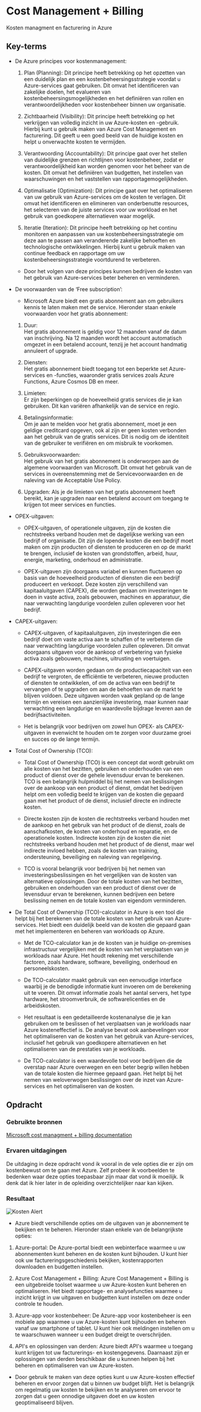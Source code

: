 # Cost Management + Billing
Kosten managment en facturering in Azure

## Key-terms
- De Azure principes voor kostenmanagement:  

  1. Plan (Planning): Dit principe heeft betrekking op het opzetten van een duidelijk plan en een kostenbeheersingsstrategie voordat u Azure-services gaat gebruiken. Dit omvat het identificeren van zakelijke doelen, het evalueren van kostenbeheersingsmogelijkheden en het definiëren van rollen en verantwoordelijkheden voor kostenbeheer binnen uw organisatie.

  2. Zichtbaarheid (Visibility): Dit principe heeft betrekking op het verkrijgen van volledig inzicht in uw Azure-kosten en -gebruik. Hierbij kunt u gebruik maken van Azure Cost Management en facturering. Dit geeft u een goed beeld van de huidige kosten en helpt u onverwachte kosten te vermijden.

  3. Verantwoording (Accountability): Dit principe gaat over het stellen van duidelijke grenzen en richtlijnen voor kostenbeheer, zodat er verantwoordelijkheid kan worden genomen voor het beheer van de kosten. Dit omvat het definiëren van budgetten, het instellen van waarschuwingen en het vaststellen van rapportagemogelijkheden.

  4. Optimalisatie (Optimization): Dit principe gaat over het optimaliseren van uw gebruik van Azure-services om de kosten te verlagen. Dit omvat het identificeren en elimineren van onderbenutte resources, het selecteren van de juiste services voor uw workload en het gebruik van goedkopere alternatieven waar mogelijk.

  5. Iteratie (Iteration): Dit principe heeft betrekking op het continu monitoren en aanpassen van uw kostenbeheersingsstrategie om deze aan te passen aan veranderende zakelijke behoeften en technologische ontwikkelingen. Hierbij kunt u gebruik maken van continue feedback en rapportage om uw kostenbeheersingsstrategie voortdurend te verbeteren.

  + Door het volgen van deze principes kunnen bedrijven de kosten van het gebruik van Azure-services beter beheren en verminderen.

- De voorwaarden van de ‘Free subscription’:

  +  Microsoft Azure biedt een gratis abonnement aan om gebruikers kennis te laten maken met de service. 
  Hieronder staan enkele voorwaarden voor het gratis abonnement:

  1. Duur:  
  Het gratis abonnement is geldig voor 12 maanden vanaf de datum van inschrijving. Na 12 maanden wordt het account automatisch omgezet in een betalend account, tenzij je het account handmatig annuleert of upgrade.

  2. Diensten:  
  Het gratis abonnement biedt toegang tot een beperkte set Azure-services en -functies, waaronder gratis services zoals Azure Functions, Azure Cosmos DB en meer.

  3. Limieten:  
  Er zijn beperkingen op de hoeveelheid gratis services die je kan gebruiken. Dit kan variëren afhankelijk van de service en regio.

  4. Betalingsinformatie:  
  Om je aan te melden voor het gratis abonnement, moet je een geldige creditcard opgeven, ook al zijn er geen kosten verbonden aan het gebruik van de gratis services. Dit is nodig om de identiteit van de gebruiker te verifiëren en om misbruik te voorkomen.

  5. Gebruiksvoorwaarden:  
  Het gebruik van het gratis abonnement is onderworpen aan de algemene voorwaarden van Microsoft. Dit omvat het gebruik van de services in overeenstemming met de Servicevoorwaarden en de naleving van de Acceptable Use Policy.

  6. Upgraden: 
   Als je de limieten van het gratis abonnement heeft bereikt, kan je upgraden naar een betalend account om toegang te krijgen tot meer services en functies.

- OPEX-uitgaven:

  + OPEX-uitgaven, of operationele uitgaven, zijn de kosten die rechtstreeks verband houden met de dagelijkse werking van een bedrijf of organisatie. Dit zijn de lopende kosten die een bedrijf moet maken om zijn producten of diensten te produceren en op de markt te brengen, inclusief de kosten van grondstoffen, arbeid, huur, energie, marketing, onderhoud en administratie.

  + OPEX-uitgaven zijn doorgaans variabel en kunnen fluctueren op basis van de hoeveelheid producten of diensten die een bedrijf produceert en verkoopt. Deze kosten zijn verschillend van kapitaaluitgaven (CAPEX), die worden gedaan om investeringen te doen in vaste activa, zoals gebouwen, machines en apparatuur, die naar verwachting langdurige voordelen zullen opleveren voor het bedrijf.

- CAPEX-uitgaven:
  + CAPEX-uitgaven, of kapitaaluitgaven, zijn investeringen die een bedrijf doet om vaste activa aan te schaffen of te verbeteren die naar verwachting langdurige voordelen zullen opleveren. Dit omvat doorgaans uitgaven voor de aankoop of verbetering van fysieke activa zoals gebouwen, machines, uitrusting en voertuigen.

  + CAPEX-uitgaven worden gedaan om de productiecapaciteit van een bedrijf te vergroten, de efficiëntie te verbeteren, nieuwe producten of diensten te ontwikkelen, of om de activa van een bedrijf te vervangen of te upgraden om aan de behoeften van de markt te blijven voldoen. Deze uitgaven worden vaak gepland op de lange termijn en vereisen een aanzienlijke investering, maar kunnen naar verwachting een langdurige en waardevolle bijdrage leveren aan de bedrijfsactiviteiten.

  + Het is belangrijk voor bedrijven om zowel hun OPEX- als CAPEX-uitgaven in evenwicht te houden om te zorgen voor duurzame groei en succes op de lange termijn.

- Total Cost of Ownership (TCO):
  + Total Cost of Ownership (TCO) is een concept dat wordt gebruikt om alle kosten van het bezitten, gebruiken en onderhouden van een product of dienst over de gehele levensduur ervan te berekenen. TCO is een belangrijk hulpmiddel bij het nemen van beslissingen over de aankoop van een product of dienst, omdat het bedrijven helpt om een volledig beeld te krijgen van de kosten die gepaard gaan met het product of de dienst, inclusief directe en indirecte kosten.


  + Directe kosten zijn de kosten die rechtstreeks verband houden met de aankoop en het gebruik van het product of de dienst, zoals de aanschafkosten, de kosten van onderhoud en reparatie, en de operationele kosten. Indirecte kosten zijn de kosten die niet rechtstreeks verband houden met het product of de dienst, maar wel indirecte invloed hebben, zoals de kosten van training, ondersteuning, beveiliging en naleving van regelgeving.

  + TCO is vooral belangrijk voor bedrijven bij het nemen van investeringsbeslissingen en het vergelijken van de kosten van alternatieve oplossingen. Door de totale kosten van het bezitten, gebruiken en onderhouden van een product of dienst over de levensduur ervan te berekenen, kunnen bedrijven een betere beslissing nemen en de totale kosten van eigendom verminderen.

- De Total Cost of Ownership (TCO)-calculator in Azure is een tool die helpt bij het berekenen van de totale kosten van het gebruik van Azure-services. Het biedt een duidelijk beeld van de kosten die gepaard gaan met het implementeren en beheren van workloads op Azure.

  + Met de TCO-calculator kan je de kosten van je huidige on-premises infrastructuur vergelijken met de kosten van het verplaatsen van je workloads naar Azure. Het houdt rekening met verschillende factoren, zoals hardware, software, beveiliging, onderhoud en personeelskosten.

  + De TCO-calculator maakt gebruik van een eenvoudige interface waarbij je de benodigde informatie kunt invoeren om de berekening uit te voeren. Dit omvat informatie zoals het aantal servers, het type hardware, het stroomverbruik, de softwarelicenties en de arbeidskosten.

  + Het resultaat is een gedetailleerde kostenanalyse die je kan gebruiken om te beslissen of het verplaatsen van je workloads naar Azure kosteneffectief is. De analyse bevat ook aanbevelingen voor het optimaliseren van de kosten van het gebruik van Azure-services, inclusief het gebruik van goedkopere alternatieven en het optimaliseren van de prestaties van je workloads.

  + De TCO-calculator is een waardevolle tool voor bedrijven die de overstap naar Azure overwegen en een beter begrip willen hebben van de totale kosten die hiermee gepaard gaan. Het helpt bij het nemen van weloverwogen beslissingen over de inzet van Azure-services en het optimaliseren van de kosten.


## Opdracht
### Gebruikte bronnen
[Microsoft cost managment + billing documentation](https://learn.microsoft.com/en-us/azure/cost-management-billing/)

### Ervaren uitdagingen
De uitdaging in deze opdracht vond ik vooral in de vele opties die er zijn om kostenbewust om te gaan met Azure. Zelf probeer ik voorbeelden te bedenken waar deze opties toepasbaar zijn maar dat vond ik moeilijk. Ik denk dat ik hier later in de opleiding overzichtelijker naar kan kijken.
### Resultaat
![Kosten  Alert](/00_includes/week-4-img/AZ-02_KostenAlert.png)

- Azure biedt verschillende opties om de uitgaven van je abonnement te bekijken en te beheren. Hieronder staan enkele van de belangrijkste opties:

1. Azure-portal: De Azure-portal biedt een webinterface waarmee u uw abonnementen kunt beheren en de kosten kunt bijhouden. U kunt hier ook uw factureringsgeschiedenis bekijken, kostenrapporten downloaden en budgetten instellen.

2. Azure Cost Management + Billing: Azure Cost Management + Billing is een uitgebreide toolset waarmee u uw Azure-kosten kunt beheren en optimaliseren. Het biedt rapportage- en analysefuncties waarmee u inzicht krijgt in uw uitgaven en budgetten kunt instellen om deze onder controle te houden.

3. Azure-app voor kostenbeheer: De Azure-app voor kostenbeheer is een mobiele app waarmee u uw Azure-kosten kunt bijhouden en beheren vanaf uw smartphone of tablet. U kunt hier ook meldingen instellen om u te waarschuwen wanneer u een budget dreigt te overschrijden.

4. API's en oplossingen van derden: Azure biedt API's waarmee u toegang kunt krijgen tot uw facturerings- en kostengegevens. Daarnaast zijn er oplossingen van derden beschikbaar die u kunnen helpen bij het beheren en optimaliseren van uw Azure-kosten.

+ Door gebruik te maken van deze opties kunt u uw Azure-kosten effectief beheren en ervoor zorgen dat u binnen uw budget blijft. Het is belangrijk om regelmatig uw kosten te bekijken en te analyseren om ervoor te zorgen dat u geen onnodige uitgaven doet en uw kosten geoptimaliseerd blijven.